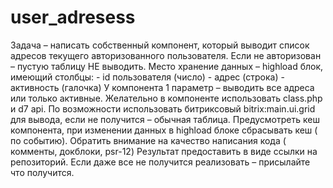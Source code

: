 # user_adresess
Задача – написать собственный компонент, который выводит список адресов текущего авторизованного пользователя. Если не авторизован – пустую таблицу НЕ выводить. Место хранение данных – highload блок, имеющий столбцы: - id пользователя (число) - адрес (строка) - активность (галочка) У компонента 1 параметр – выводить все адреса или только активные. Желательно в компоненте использовать class.php и d7 api. По возможности использовать битриксовый bitrix:main.ui.grid для вывода, если не получится – обычная таблица. Предусмотреть кеш компонента, при изменении данных в highload блоке сбрасывать кеш ( по событию). Обратить внимание на качество написания кода ( комменты, докблоки, psr-12) Результат предоставить в виде ссылки на репозиторий. Если даже все не получится реализовать – присылайте что получится. 

